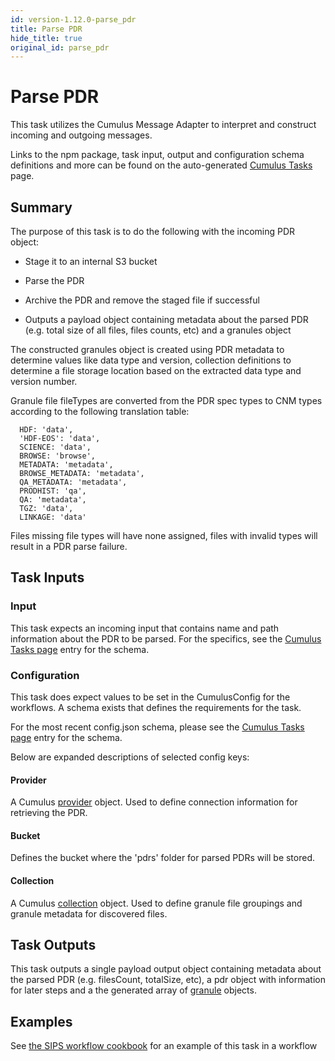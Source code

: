 ```yaml
---
id: version-1.12.0-parse_pdr
title: Parse PDR
hide_title: true
original_id: parse_pdr
---
```


# Parse PDR

This task utilizes the Cumulus Message Adapter to interpret and construct incoming and outgoing messages.

Links to the npm package, task input, output and configuration schema definitions and more can be found on the auto-generated [Cumulus Tasks](../tasks) page.

## Summary

The purpose of this task is to do the following with the incoming PDR object:

* Stage it to an internal S3 bucket

* Parse the PDR

* Archive the PDR and remove the staged file if successful

* Outputs a payload object containing metadata about the parsed PDR (e.g. total size of all files, files counts, etc) and a granules object

The constructed granules object is created using PDR metadata to determine values like data type and version, collection definitions to determine a file storage location based on the extracted data type and version number.

Granule file fileTypes are converted from the PDR spec types to CNM types according to the following translation table:

```
  HDF: 'data',
  'HDF-EOS': 'data',
  SCIENCE: 'data',
  BROWSE: 'browse',
  METADATA: 'metadata',
  BROWSE_METADATA: 'metadata',
  QA_METADATA: 'metadata',
  PRODHIST: 'qa',
  QA: 'metadata',
  TGZ: 'data',
  LINKAGE: 'data'
```

Files missing file types will have none assigned, files with invalid types will result in a PDR parse failure.

## Task Inputs

### Input

This task expects an incoming input that contains name and path information about the PDR to be parsed.   For the specifics, see the [Cumulus Tasks page](../tasks) entry for the schema.

### Configuration

This task does expect values to be set in the CumulusConfig for the workflows.  A schema exists that defines the requirements for the task.

For the most recent config.json schema, please see the [Cumulus Tasks page](../tasks) entry for the schema.

Below are expanded descriptions of selected config keys:

#### Provider

A Cumulus [provider](https://github.com/nasa/cumulus/blob/master/packages/api/models/schemas.js) object.  Used to define connection information for retrieving the PDR.

#### Bucket

Defines the bucket where the 'pdrs' folder for parsed PDRs will be stored.

#### Collection

A Cumulus [collection](https://github.com/nasa/cumulus/blob/master/packages/api/models/schemas.js) object.    Used to define granule file groupings and granule metadata for discovered files.

## Task Outputs

This task outputs a single payload output object containing metadata about the parsed PDR (e.g. filesCount, totalSize, etc), a pdr object with information for later steps and a the generated array of [granule](https://github.com/nasa/cumulus/blob/master/packages/api/models/schemas.js) objects.

## Examples

See [the SIPS workflow cookbook](../data-cookbooks/sips-workflow) for an example of this task in a workflow

